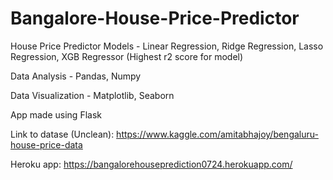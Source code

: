 # Bangalore-House-Price-Predictor

House Price Predictor Models - Linear Regression, Ridge Regression, Lasso Regression, XGB Regressor (Highest r2 score for model)

Data Analysis - Pandas, Numpy

Data Visualization - Matplotlib, Seaborn

App made using Flask

Link to datase (Unclean): https://www.kaggle.com/amitabhajoy/bengaluru-house-price-data

Heroku app: https://bangalorehouseprediction0724.herokuapp.com/
